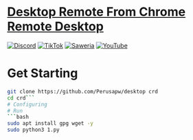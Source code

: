 # [Desktop Remote From Chrome Remote Desktop](https://remotedesktop.google.com/access/)
[![Discord](https://img.shields.io/discord/857451895353507880?label=Discord&logo=discord&color=7289DA)](https://discord.gg/8BtzrWbdXx)
[![TikTok](https://img.shields.io/badge/TikTok-%40aezteru-ff0050?style=flat&logo=tiktok&logoColor=white)](https://www.tiktok.com/@aezteru)
[![Saweria](https://img.shields.io/badge/🫴%20Donate-Saweria-orange?style=flat&logo=saweria&logoColor=white)](https://saweria.co/Aezteruu)
[![YouTube](https://img.shields.io/badge/YouTube-AezteruOfficial-FF0000?style=flat&logo=youtube&logoColor=white)](https://www.youtube.com/@AezteruOfficial)
# Get Starting
```bash
git clone https://github.com/Perusapw/desktop crd
cd crd```
# Configuring
# Run
```bash
sudo apt install gpg wget -y
sudo python3 1.py
```

